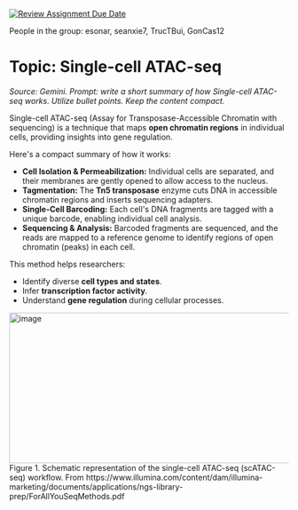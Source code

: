 [![Review Assignment Due Date](https://classroom.github.com/assets/deadline-readme-button-22041afd0340ce965d47ae6ef1cefeee28c7c493a6346c4f15d667ab976d596c.svg)](https://classroom.github.com/a/aKWLU3-A)

People in the group: esonar, seanxie7, TrucTBui, GonCas12

# Topic: Single-cell ATAC-seq

*Source: Gemini. Prompt: write a short summary of how Single-cell ATAC-seq works. Utilize bullet points. Keep the content compact.*

Single-cell ATAC-seq (Assay for Transposase-Accessible Chromatin with sequencing) is a technique that maps **open chromatin regions** in individual cells, providing insights into gene regulation.

Here's a compact summary of how it works:

* **Cell Isolation & Permeabilization:** Individual cells are separated, and their membranes are gently opened to allow access to the nucleus.
* **Tagmentation:** The **Tn5 transposase** enzyme cuts DNA in accessible chromatin regions and inserts sequencing adapters.
* **Single-Cell Barcoding:** Each cell's DNA fragments are tagged with a unique barcode, enabling individual cell analysis.
* **Sequencing & Analysis:** Barcoded fragments are sequenced, and the reads are mapped to a reference genome to identify regions of open chromatin (peaks) in each cell.

This method helps researchers:
* Identify diverse **cell types and states**.
* Infer **transcription factor activity**.
* Understand **gene regulation** during cellular processes.

<img width="1597" height="271" alt="image" src="https://github.com/user-attachments/assets/7ebc4e05-16f0-4158-b4cb-acb9f0d7ca1f" />
Figure 1. Schematic representation of the single-cell ATAC-seq (scATAC-seq) workflow. From https://www.illumina.com/content/dam/illumina-marketing/documents/applications/ngs-library-prep/ForAllYouSeqMethods.pdf
